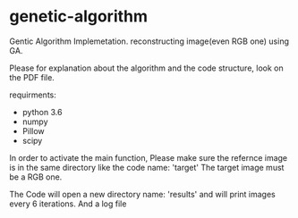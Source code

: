 # genetic-algorithm
Gentic Algorithm Implemetation. 
reconstructing image(even RGB one) using GA.

Please for explanation about the algorithm and the code structure, look on the PDF file.

requirments:
- python 3.6
- numpy
- Pillow
- scipy

In order to activate the main function, Please make sure the refernce image is in the same directory like the code name: 'target'
The target image must be a RGB one.

The Code will open a new directory name: 'results' and will print images every 6 iterations.
And a log file
